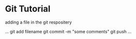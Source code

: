 # Git Tutorial

adding a file in the git respositery

...
git add filename
git commit -m "some comments"
git push 
...
